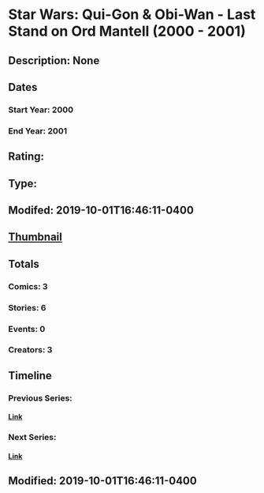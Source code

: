 # Star Wars: Qui-Gon & Obi-Wan - Last Stand on Ord Mantell (2000 - 2001)
## Description: None
## Dates
### Start Year: 2000
### End Year: 2001
## Rating: 
## Type: 
## Modifed: 2019-10-01T16:46:11-0400
## [Thumbnail](http://i.annihil.us/u/prod/marvel/i/mg/6/80/5d9382ca1c826.jpg)
## Totals
### Comics: 3
### Stories: 6
### Events: 0
### Creators: 3
## Timeline
### Previous Series: 
#### [Link]()
### Next Series: 
#### [Link]()
## Modified: 2019-10-01T16:46:11-0400